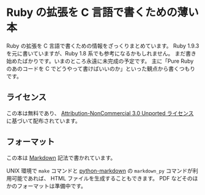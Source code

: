 # Ruby の拡張を C 言語で書くための薄い本

Ruby の拡張を C 言語で書くための情報をざっくりまとめています。
Ruby 1.9.3 を元に書いていますが、Ruby 1.8 系でも参考になるかもしれません。
まだ書き始めたばかりです。いまのところ永遠に未完成の予定です。
主に「Pure Ruby のあのコードを C でどうやって書けばいいのか」といった観点から書くつもりです。

## ライセンス

この本は無料であり、
[Attribution-NonCommercial 3.0 Unported ライセンス](<http://creativecommons.org/licenses/by-nc/3.0/legalcode>)
に基づいて配布されています。

## フォーマット

この本は
[Markdown](http://daringfireball.net/projects/markdown/)
記法で書かれています。

UNIX 環境で `make` コマンドと
[python-markdown](http://www.freewisdom.org/projects/python-markdown/)
の `markdown_py` コマンドが利用可能であれば、
HTML ファイルを生成することもできます。
PDF などそのほかのフォーマットは準備中です。

